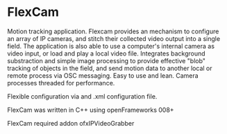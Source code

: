 # FlexCam
Motion tracking application. Flexcam provides an mechanism to configure an array of IP cameras, and stitch their collected video output into a single field. The application is also able to use a computer's internal camera as video input, or load and play a local video file.  Integrates background substraction and simple image processing to provide effective "blob" tracking of objects in the field, and send motion data to another local or remote process via OSC messaging. Easy to use and lean.  Camera processes threaded for performance.

Flexible configuration via and .xml configuration file. 

FlexCam was written in C++ using openFrameworks 008+

FlexCam required addon ofxIPVideoGrabber



